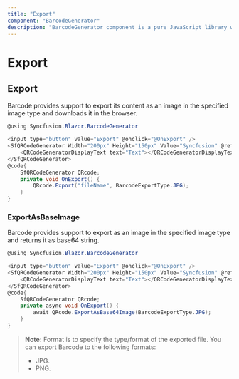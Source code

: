 ```yaml
---
title: "Export"
component: "BarcodeGenerator"
description: "BarcodeGenerator component is a pure JavaScript library which will convert a string to Barcode and show it to the user. This supports major 1D and 2D barcodes including coda bar, code 128, QR Code."
---
```


# Export

## Export

Barcode provides support to export its content as an image in the specified image type and downloads it in the browser.

```csharp
@using Syncfusion.Blazor.BarcodeGenerator

<input type="button" value="Export" @onclick="@OnExport" />
<SfQRCodeGenerator Width="200px" Height="150px" Value="Syncfusion" @ref="@QRcode" >
    <QRCodeGeneratorDisplayText text="Text"></QRCodeGeneratorDisplayText>
</SfQRCodeGenerator>
@code{
    SfQRCodeGenerator QRcode;
    private void OnExport() {
        QRcode.Export("fileName", BarcodeExportType.JPG);
    }
}

 ```

### ExportAsBaseImage

Barcode provides support to export as an image in the specified image type and returns it as base64 string.

```csharp
@using Syncfusion.Blazor.BarcodeGenerator

<input type="button" value="Export" @onclick="@OnExport" />
<SfQRCodeGenerator Width="200px" Height="150px" Value="Syncfusion" @ref="@QRcode" >
    <QRCodeGeneratorDisplayText text="Text"></QRCodeGeneratorDisplayText>
</SfQRCodeGenerator>
@code{
    SfQRCodeGenerator QRcode;
    private async void OnExport() {
        await QRcode.ExportAsBase64Image(BarcodeExportType.JPG);
    }
}

```

>**Note:**
>Format is to specify the type/format of the exported file. You can export Barcode to the following formats:
>* JPG.
>* PNG.
